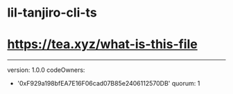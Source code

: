 # lil-tanjiro-cli-ts
# https://tea.xyz/what-is-this-file
---
version: 1.0.0
codeOwners:
  - '0xF929a198bfEA7E16F06cad07B85e2406112570DB'
quorum: 1
